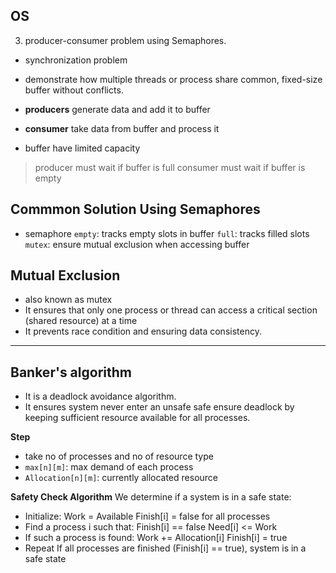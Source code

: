 ## OS
3. producer-consumer problem using Semaphores.
- synchronization problem
- demonstrate how multiple threads or process share common, fixed-size buffer without conflicts.
- **producers** generate data and add it to buffer
- **consumer** take data from buffer and process it

- buffer have limited capacity
> producer must wait if buffer is full
> consumer must wait if buffer is empty

## Commmon Solution Using Semaphores 
- semaphore 
  `empty`: tracks empty slots in buffer
  `full`: tracks filled slots
  `mutex`: ensure mutual exclusion when accessing buffer

## Mutual Exclusion 
- also known as mutex
- It ensures that only one process or thread can access a critical section (shared resource) at a time
- It prevents race condition and ensuring data consistency.

***

## Banker's algorithm
- It is a deadlock avoidance algorithm.
- It ensures system never enter an unsafe safe ensure deadlock by keeping sufficient resource available for all processes.

**Step**
- take no of processes and no of resource type
- `max[n][m]`: max demand of each process
- `Allocation[n][m]`: currently allocated resource

**Safety Check Algorithm**
We determine if a system is in a safe state:
- Initialize:
	Work       = Available
	Finish[i]  = false for all processes
- Find a process i such that:
	Finish[i] == false
	Need[i]   <= Work
- If such a process is found:
	Work      += Allocation[i]
	Finish[i]  = true
- Repeat
	If all processes are finished (Finish[i] == true), system is in a safe state
